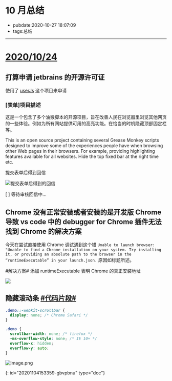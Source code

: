# 10 月总结

- pubdate:2020-10-27 18:07:09
- tags:总结

---

# [2020/10/24](https://www.wolai.com/zzzz/2A2ueuWQb2J82Q9DMZRfKS)

## 打算申请 jetbrains 的开源许可证

使用了 [userJs](https://www.wolai.com/zzzz/xoEUFnardtJb9uHwSBx5tp) 这个项目来申请

### [表单]项目描述

这是一个包含了多个油猴脚本的开源项目，旨在改善人民在浏览器里浏览其他网页的一些体验。例如为所有网站提供可用的高亮功能。在恰当的时机隐藏顶部固定栏等。

This is an open source project containing several Grease Monkey scripts designed to improve some of the experiences people have when browsing other Web pages in their browsers. For example, providing highlighting features available for all websites. Hide the top fixed bar at the right time etc.

提交表单后得到回信

![提交表单后得到的回信](https://secure-cdn.wolai.com/static%2FkhDc7QjHSXrR2CqX9iWBsD%2Fimage.png?auth_key=1603793154-5oHX6wLhzT8gmfGHBktiSg-0-0ad37f358c4e15cfc598e5b947eaf20e&image_process=resize,w_688)

[ ] 等待审核回信中...

## Chrome 没有正常安装或者安装的是开发版 Chrome 导致 vs code 中的 debugger for Chrome 插件无法找到 Chrome 的解决方案

今天在尝试直接使用 Chrome 调试遇到这个错 `Unable to launch browser: "Unable to find a Chrome installation on your system. Try installing it, or providing an absolute path to the browser in the “runtimeExecutable” in your launch.json.` 原因如标题所述。

#解决方案# 添加 runtimeExecutable 表明 Chrome 的真正安装地址

![](https://secure-cdn.wolai.com/static%2FtQmgS4sppGd3tbPXh1xJQe%2Fimage.png?auth_key=1603793154-ntDF347M6oLou192u7AwJD-0-6df99c0d1918fb8fedc6fbffce5bc10b&image_process=resize,w_736)

## 隐藏滚动条 [#代码片段#](https://www.wolai.com/zzzz/ieiXFmrmfEMTXvEKHBA47G)

```CSS
.demo::-webkit-scrollbar {
  display: none; /* Chrome Safari */
}

.demo {
  scrollbar-width: none; /* firefox */
  -ms-overflow-style: none; /* IE 10+ */
  overflow-x: hidden;
  overflow-y: auto;
}
```

![image.png](assets/20201105170437-7n2ny5e-image.png)


{: id="20201104153359-gbvpbnu" type="doc"}
